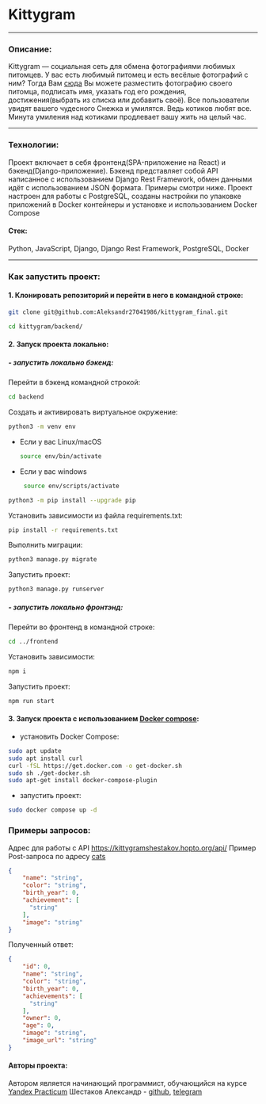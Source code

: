 # Kittygram

***
### Описание:
Kittygram — социальная сеть для обмена фотографиями любимых питомцев. 
У вас есть любимый питомец и есть весёлые фотографий с ним? Тогда Вам [сюда](https://kittygramshestakov.hopto.org)
Вы можете разместить фотографию своего питомца, подписать имя, указать год его рождения, достижения(выбрать из списка или добавить своё).
Все пользователи увидят вашего чудесного Снежка и умилятся. Ведь котиков любят все. 
Минута умиления над котиками продлевает вашу жить на целый час. 
***
### Технологии:
Проект включает в себя фронтенд(SPA-приложение на React) и бэкенд(Django-приложение). 
Бэкенд представляет собой API написанное с использованием Django Rest Framework, обмен данными идёт с использованием JSON формата. Примеры смотри ниже.
Проект настроен для работы с PostgreSQL, созданы настройки по упаковке приложений в Docker контейнеры и установке и использованием Docker Compose
#### Стек:
Python, JavaScript, Django, Django Rest Framework, PostgreSQL, Docker
***

### Как запустить проект:

#### 1. Клонировать репозиторий и перейти в него в командной строке:

```bash
git clone git@github.com:Aleksandr27041986/kittygram_final.git
```

```bash
cd kittygram/backend/
```

#### 2. Запуск проекта локально:
 ##### - запустить локально бэкенд:

Перейти в бэкенд командной строкой:
```bash
cd backend
```
Cоздать и активировать виртуальное окружение:
```bash
python3 -m venv env
```
* Если у вас Linux/macOS
    ```bash
    source env/bin/activate
    ```
* Если у вас windows
   ```bash
    source env/scripts/activate
    ```
```bash
python3 -m pip install --upgrade pip
```
Установить зависимости из файла requirements.txt:
```bash
pip install -r requirements.txt
```
Выполнить миграции:
```bash
python3 manage.py migrate
```
Запустить проект:
```bash
python3 manage.py runserver
```

##### - запустить локально фронтэнд:
Перейти во фронтенд в командной строке:
```bash
cd ../frontend
```
Установить зависимости:
```bash
npm i
```
Запустить проект:

```bash
npm run start
```

#### 3. Запуск проекта с использованием [Docker compose](https://hub.docker.com/):
 - установить Docker Compose:
```bash
sudo apt update
sudo apt install curl
curl -fSL https://get.docker.com -o get-docker.sh
sudo sh ./get-docker.sh
sudo apt-get install docker-compose-plugin 
```
 - запустить проект:
```bash
sudo docker compose up -d
```

### Примеры запросов:

Адрес для работы с API https://kittygramshestakov.hopto.org/api/
Пример Post-запроса по адресу [cats](https://kittygramshestakov.hopto.org/api/cats/)
```json
{
    "name": "string",
    "color": "string",
    "birth_year": 0,
    "achievement": [
      "string"
    ],
    "image": "string"
}
```
Полученный ответ:
```json
{
    "id": 0,
    "name": "string",
    "color": "string",
    "birth_year": 0,
    "achievements": [
      "string"
    ],
    "owner": 0,
    "age": 0,
    "image": "string",
    "image_url": "string"
}
```

#### Авторы проекта:
Автором является начинающий программист, обучающийся на курсе [Yandex Practicum](https://practicum.yandex.ru/)
Шестаков Александр - [github](https://github.com/Aleksandr27041986), [telegram](https://t.me/Sanila270486)

